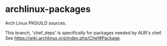 archlinux-packages
==================

Arch Linux PKGUILD sources.

This branch, 'chef_deps' is specifically for packages needed by AUR's chef.
See https://wiki.archlinux.org/index.php/Chef#Package.
